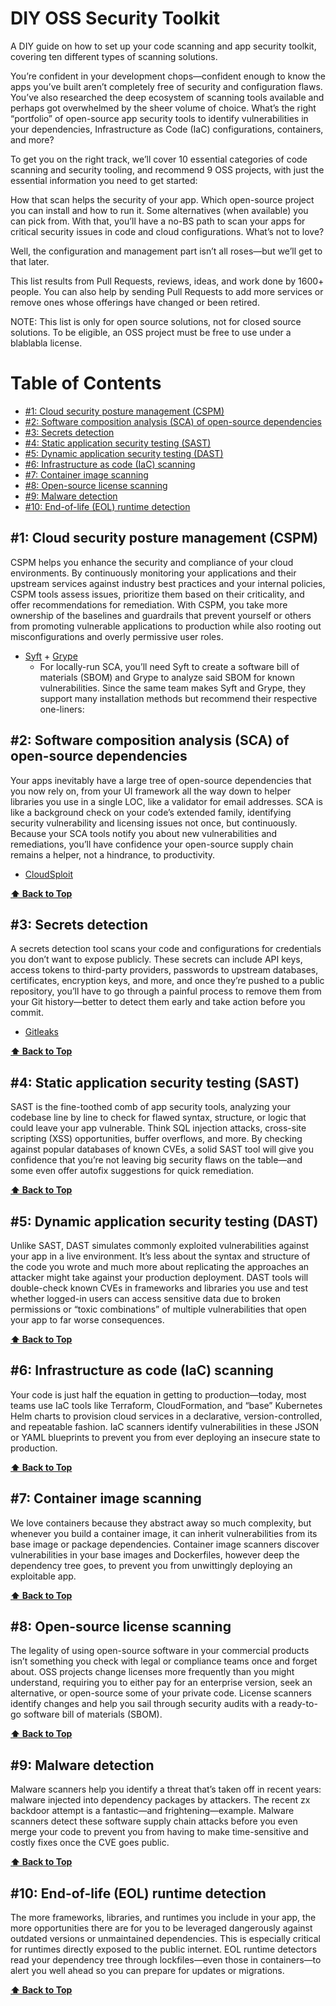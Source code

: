 # DIY OSS Security Toolkit
A DIY guide on how to set up your code scanning and app security toolkit, covering ten different types of scanning solutions.

You’re confident in your development chops—confident enough to know the apps you’ve built aren’t completely free of security and configuration flaws. You’ve also researched the deep ecosystem of scanning tools available and perhaps got overwhelmed by the sheer volume of choice. What’s the right “portfolio” of open-source app security tools to identify vulnerabilities in your dependencies, Infrastructure as Code (IaC) configurations, containers, and more?

To get you on the right track, we’ll cover 10 essential categories of code scanning and security tooling, and recommend 9 OSS projects, with just the essential information you need to get started:

How that scan helps the security of your app.
Which open-source project you can install and how to run it.
Some alternatives (when available) you can pick from.
With that, you’ll have a no-BS path to scan your apps for critical security issues in code and cloud configurations. What’s not to love?

Well, the configuration and management part isn’t all roses—but we’ll get to that later.

This list results from Pull Requests, reviews, ideas, and work done by 1600+ people. You can also help by sending Pull Requests to add more services or remove ones whose offerings have changed or been retired.

NOTE: This list is only for open source solutions, not for closed source solutions. To be eligible, an OSS project must be free to use under a blablabla license.

# Table of Contents

  * [#1: Cloud security posture management (CSPM)](#cspm)
  * [#2: Software composition analysis (SCA) of open-source dependencies](#sca)
  * [#3: Secrets detection](#secrets)
  * [#4: Static application security testing (SAST)](#sast)
  * [#5: Dynamic application security testing (DAST)](#dast)
  * [#6: Infrastructure as code (IaC) scanning](#iac)
  * [#7: Container image scanning](#container)
  * [#8: Open-source license scanning](#license)
  * [#9: Malware detection](#malware)
  * [#10: End-of-life (EOL) runtime detection](#eol)


## #1: Cloud security posture management (CSPM)
CSPM helps you enhance the security and compliance of your cloud environments. By continuously monitoring your applications and their upstream services against industry best practices and your internal policies, CSPM tools assess issues, prioritize them based on their criticality, and offer recommendations for remediation. With CSPM, you take more ownership of the baselines and guardrails that prevent yourself or others from promoting vulnerable applications to production while also rooting out misconfigurations and overly permissive user roles.

  * [Syft]([https://github.com/anchore/syft) + [Grype](https://github.com/anchore/grype)
    * For locally-run SCA, you’ll need Syft to create a software bill of materials (SBOM) and Grype to analyze said SBOM for known vulnerabilities. Since the same team makes Syft and Grype, they support many installation methods but recommend their respective one-liners:

## #2: Software composition analysis (SCA) of open-source dependencies
Your apps inevitably have a large tree of open-source dependencies that you now rely on, from your UI framework all the way down to helper libraries you use in a single LOC, like a validator for email addresses. SCA is like a background check on your code’s extended family, identifying security vulnerability and licensing issues not once, but continuously. Because your SCA tools notify you about new vulnerabilities and remediations, you’ll have confidence your open-source supply chain remains a helper, not a hindrance, to productivity.

  * [CloudSploit](https://github.com/aquasecurity/cloudsploit)

**[⬆️ Back to Top](#table-of-contents)**

## #3: Secrets detection
A secrets detection tool scans your code and configurations for credentials you don’t want to expose publicly. These secrets can include API keys, access tokens to third-party providers, passwords to upstream databases, certificates, encryption keys, and more, and once they’re pushed to a public repository, you’ll have to go through a painful process to remove them from your Git history—better to detect them early and take action before you commit.

  * [Gitleaks](https://github.com/gitleaks/gitleaks)

**[⬆️ Back to Top](#table-of-contents)**

## #4: Static application security testing (SAST)
SAST is the fine-toothed comb of app security tools, analyzing your codebase line by line to check for flawed syntax, structure, or logic that could leave your app vulnerable. Think SQL injection attacks, cross-site scripting (XSS) opportunities, buffer overflows, and more. By checking against popular databases of known CVEs, a solid SAST tool will give you confidence that you’re not leaving big security flaws on the table—and some even offer autofix suggestions for quick remediation.

**[⬆️ Back to Top](#table-of-contents)**

## #5: Dynamic application security testing (DAST)
Unlike SAST, DAST simulates commonly exploited vulnerabilities against your app in a live environment. It’s less about the syntax and structure of the code you wrote and much more about replicating the approaches an attacker might take against your production deployment. DAST tools will double-check known CVEs in frameworks and libraries you use and test whether logged-in users can access sensitive data due to broken permissions or “toxic combinations” of multiple vulnerabilities that open your app to far worse consequences.

**[⬆️ Back to Top](#table-of-contents)**

## #6: Infrastructure as code (IaC) scanning
Your code is just half the equation in getting to production—today, most teams use IaC tools like Terraform, CloudFormation, and “base” Kubernetes Helm charts to provision cloud services in a declarative, version-controlled, and repeatable fashion. IaC scanners identify vulnerabilities in these JSON or YAML blueprints to prevent you from ever deploying an insecure state to production.

**[⬆️ Back to Top](#table-of-contents)**

## #7: Container image scanning
We love containers because they abstract away so much complexity, but whenever you build a container image, it can inherit vulnerabilities from its base image or package dependencies. Container image scanners discover vulnerabilities in your base images and Dockerfiles, however deep the dependency tree goes, to prevent you from unwittingly deploying an exploitable app.

**[⬆️ Back to Top](#table-of-contents)**

## #8: Open-source license scanning
The legality of using open-source software in your commercial products isn’t something you check with legal or compliance teams once and forget about. OSS projects change licenses more frequently than you might understand, requiring you to either pay for an enterprise version, seek an alternative, or open-source some of your private code. License scanners identify changes and help you sail through security audits with a ready-to-go software bill of materials (SBOM).

**[⬆️ Back to Top](#table-of-contents)**

## #9: Malware detection
Malware scanners help you identify a threat that’s taken off in recent years: malware injected into dependency packages by attackers. The recent zx backdoor attempt is a fantastic—and frightening—example. Malware scanners detect these software supply chain attacks before you even merge your code to prevent you from having to make time-sensitive and costly fixes once the CVE goes public.

**[⬆️ Back to Top](#table-of-contents)**

## #10: End-of-life (EOL) runtime detection
The more frameworks, libraries, and runtimes you include in your app, the more opportunities there are for you to be leveraged dangerously against outdated versions or unmaintained dependencies. This is especially critical for runtimes directly exposed to the public internet. EOL runtime detectors read your dependency tree through lockfiles—even those in containers—to alert you well ahead so you can prepare for updates or migrations.


**[⬆️ Back to Top](#table-of-contents)**
